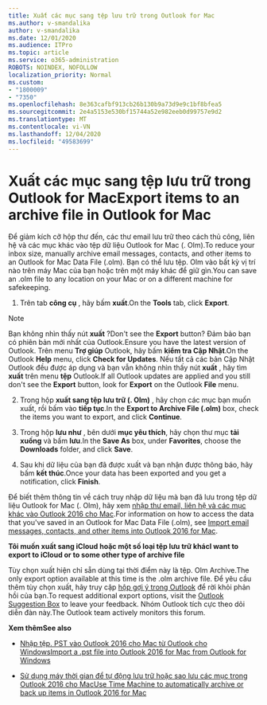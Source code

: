 ```yaml
---
title: Xuất các mục sang tệp lưu trữ trong Outlook for Mac
ms.author: v-smandalika
author: v-smandalika
ms.date: 12/01/2020
ms.audience: ITPro
ms.topic: article
ms.service: o365-administration
ROBOTS: NOINDEX, NOFOLLOW
localization_priority: Normal
ms.custom:
- "1800009"
- "7350"
ms.openlocfilehash: 8e363cafbf913cb26b130b9a73d9e9c1bf8bfea5
ms.sourcegitcommit: 2e4a5153e530bf15744a52e982eeb0d99757e9d2
ms.translationtype: MT
ms.contentlocale: vi-VN
ms.lasthandoff: 12/04/2020
ms.locfileid: "49583699"
---
```

# <a name="export-items-to-an-archive-file-in-outlook-for-mac"></a><span data-ttu-id="3ae1c-102">Xuất các mục sang tệp lưu trữ trong Outlook for Mac</span><span class="sxs-lookup"><span data-stu-id="3ae1c-102">Export items to an archive file in Outlook for Mac</span></span>

<span data-ttu-id="3ae1c-103">Để giảm kích cỡ hộp thư đến, các thư email lưu trữ theo cách thủ công, liên hệ và các mục khác vào tệp dữ liệu Outlook for Mac (. Olm).</span><span class="sxs-lookup"><span data-stu-id="3ae1c-103">To reduce your inbox size, manually archive email messages, contacts, and other items to an Outlook for Mac Data File (.olm).</span></span> <span data-ttu-id="3ae1c-104">Bạn có thể lưu tệp. Olm vào bất kỳ vị trí nào trên máy Mac của bạn hoặc trên một máy khác để giữ gìn.</span><span class="sxs-lookup"><span data-stu-id="3ae1c-104">You can save an .olm file to any location on your Mac or on a different machine for safekeeping.</span></span>

1. <span data-ttu-id="3ae1c-105">Trên tab **công cụ** , hãy bấm **xuất**.</span><span class="sxs-lookup"><span data-stu-id="3ae1c-105">On the **Tools** tab, click **Export**.</span></span>

> [!NOTE]
> <span data-ttu-id="3ae1c-106">Bạn không nhìn thấy nút **xuất** ?</span><span class="sxs-lookup"><span data-stu-id="3ae1c-106">Don't see the **Export** button?</span></span> <span data-ttu-id="3ae1c-107">Đảm bảo bạn có phiên bản mới nhất của Outlook.</span><span class="sxs-lookup"><span data-stu-id="3ae1c-107">Ensure you have the latest version of Outlook.</span></span> <span data-ttu-id="3ae1c-108">Trên menu **Trợ giúp** Outlook, hãy bấm **kiểm tra Cập Nhật**.</span><span class="sxs-lookup"><span data-stu-id="3ae1c-108">On the Outlook **Help** menu, click **Check for Updates**.</span></span> <span data-ttu-id="3ae1c-109">Nếu tất cả các bản Cập Nhật Outlook đều được áp dụng và bạn vẫn không nhìn thấy nút **xuất** , hãy tìm **xuất** trên menu **tệp** Outlook.</span><span class="sxs-lookup"><span data-stu-id="3ae1c-109">If all Outlook updates are applied and you still don't see the **Export** button, look for **Export** on the Outlook **File** menu.</span></span>

2. <span data-ttu-id="3ae1c-110">Trong hộp **xuất sang tệp lưu trữ (. Olm)** , hãy chọn các mục bạn muốn xuất, rồi bấm vào **tiếp tục**.</span><span class="sxs-lookup"><span data-stu-id="3ae1c-110">In the **Export to Archive File (.olm)** box, check the items you want to export, and click **Continue**.</span></span>

3. <span data-ttu-id="3ae1c-111">Trong hộp **lưu như** , bên dưới **mục yêu thích**, hãy chọn thư mục **tải xuống** và bấm **lưu**.</span><span class="sxs-lookup"><span data-stu-id="3ae1c-111">In the **Save As** box, under **Favorites**, choose the **Downloads** folder, and click **Save**.</span></span>

4. <span data-ttu-id="3ae1c-112">Sau khi dữ liệu của bạn đã được xuất và bạn nhận được thông báo, hãy bấm **kết thúc**.</span><span class="sxs-lookup"><span data-stu-id="3ae1c-112">Once your data has been exported and you get a notification, click **Finish**.</span></span>

<span data-ttu-id="3ae1c-113">Để biết thêm thông tin về cách truy nhập dữ liệu mà bạn đã lưu trong tệp dữ liệu Outlook for Mac (. Olm), hãy xem [nhập thư email, liên hệ và các mục khác vào Outlook 2016 cho Mac](https://support.microsoft.com/office/import-and-export-outlook-email-contacts-and-calendar-92577192-3881-4502-b79d-c3bbada6c8ef#ID0EAACAAA=macOS).</span><span class="sxs-lookup"><span data-stu-id="3ae1c-113">For information on how to access the data that you've saved in an Outlook for Mac Data File (.olm), see [Import email messages, contacts, and other items into Outlook 2016 for Mac](https://support.microsoft.com/office/import-and-export-outlook-email-contacts-and-calendar-92577192-3881-4502-b79d-c3bbada6c8ef#ID0EAACAAA=macOS).</span></span>

<span data-ttu-id="3ae1c-114">**Tôi muốn xuất sang iCloud hoặc một số loại tệp lưu trữ khác**</span><span class="sxs-lookup"><span data-stu-id="3ae1c-114">**I want to export to iCloud or to some other type of archive file**</span></span>

<span data-ttu-id="3ae1c-115">Tùy chọn xuất hiện chỉ sẵn dùng tại thời điểm này là tệp. Olm Archive.</span><span class="sxs-lookup"><span data-stu-id="3ae1c-115">The only export option available at this time is the .olm archive file.</span></span> <span data-ttu-id="3ae1c-116">Để yêu cầu thêm tùy chọn xuất, hãy truy cập [hộp gợi ý trong Outlook](https://outlook.uservoice.com/) để rời khỏi phản hồi của bạn.</span><span class="sxs-lookup"><span data-stu-id="3ae1c-116">To request additional export options, visit the [Outlook Suggestion Box](https://outlook.uservoice.com/) to leave your feedback.</span></span> <span data-ttu-id="3ae1c-117">Nhóm Outlook tích cực theo dõi diễn đàn này.</span><span class="sxs-lookup"><span data-stu-id="3ae1c-117">The Outlook team actively monitors this forum.</span></span>

<span data-ttu-id="3ae1c-118">**Xem thêm**</span><span class="sxs-lookup"><span data-stu-id="3ae1c-118">**See also**</span></span>

- [<span data-ttu-id="3ae1c-119">Nhập tệp. PST vào Outlook 2016 cho Mac từ Outlook cho Windows</span><span class="sxs-lookup"><span data-stu-id="3ae1c-119">Import a .pst file into Outlook 2016 for Mac from Outlook for Windows</span></span>](https://support.microsoft.com/office/import-a-pst-file-into-outlook-for-mac-from-outlook-for-windows-b4a6a1d6-94bb-4c85-a4fc-a83dc690e18c)

- [<span data-ttu-id="3ae1c-120">Sử dụng máy thời gian để tự động lưu trữ hoặc sao lưu các mục trong Outlook 2016 cho Mac</span><span class="sxs-lookup"><span data-stu-id="3ae1c-120">Use Time Machine to automatically archive or back up items in Outlook 2016 for Mac</span></span>](https://support.microsoft.com/office/automatically-archive-or-back-up-outlook-for-mac-items-441fcce5-2262-4b64-ac8c-fa949df989f5)
